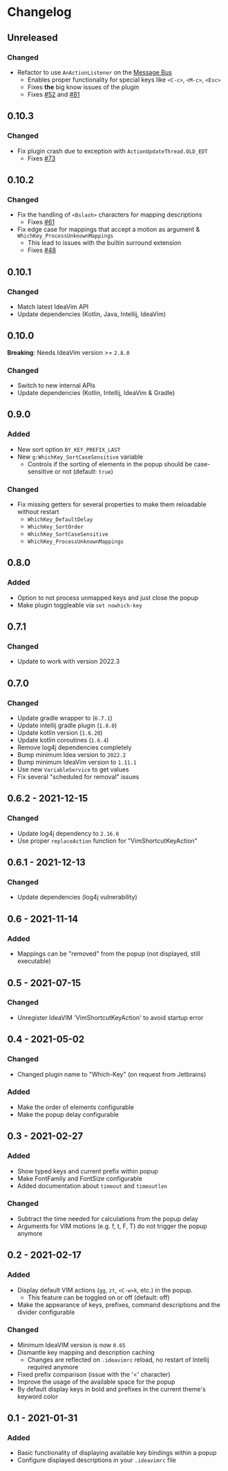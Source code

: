 # Changelog

## Unreleased

### Changed

- Refactor to use `AnActionListener` on the [Message Bus](https://plugins.jetbrains.com/docs/intellij/messaging-infrastructure.html#message-bus)
  - Enables proper functionality for special keys like `<C-c>`, `<M-c>`, `<Esc>`
  - Fixes **the** big know issues of the plugin
  - Fixes [#52](https://github.com/TheBlob42/idea-which-key/issues/52) and [#81](https://github.com/TheBlob42/idea-which-key/issues/81)

## 0.10.3

### Changed

- Fix plugin crash due to exception with `ActionUpdateThread.OLD_EDT`
  - Fixes [#73](https://github.com/TheBlob42/idea-which-key/issues/73)

## 0.10.2

### Changed

- Fix the handling of `<Bslash>` characters for mapping descriptions
  - Fixes [#61](https://github.com/TheBlob42/idea-which-key/issues/61)
- Fix edge case for mappings that accept a motion as argument & `WhichKey_ProcessUnknownMappings`
  - This lead to issues with the builtin surround extension
  - Fixes [#48](https://github.com/TheBlob42/idea-which-key/issues/48)

## 0.10.1

### Changed

- Match latest IdeaVim API
- Update dependencies (Kotlin, Java, Intellij, IdeaVim)

## 0.10.0

**Breaking**: Needs IdeaVim version >= `2.8.0`

### Changed

- Switch to new internal APIs
- Update dependencies (Kotlin, Intellij, IdeaVim & Gradle)

## 0.9.0

### Added

- New sort option `BY_KEY_PREFIX_LAST`
- New `g:WhichKey_SortCaseSensitive` variable
  - Controls if the sorting of elements in the popup should be case-sensitive or not (default: `true`)

### Changed

- Fix missing getters for several properties to make them reloadable without restart
  - `WhichKey_DefaultDelay`
  - `WhichKey_SortOrder`
  - `WhichKey_SortCaseSensitive`
  - `WhichKey_ProcessUnknownMappings`

## 0.8.0

### Added

- Option to not process unmapped keys and just close the popup
- Make plugin toggleable via `set nowhich-key`

## 0.7.1

### Changed

- Update to work with version 2022.3

## 0.7.0

### Changed

- Update gradle wrapper to (`6.7.1`)
- Update intellij gradle plugin (`1.8.0`)
- Update kotlin version (`1.6.20`)
- Update kotlin coroutines (`1.6.4`)
- Remove log4j dependencies completely
- Bump minimum Idea version to `2022.2`
- Bump minimum IdeaVim version to `1.11.1`
- Use new `VariableService` to get values
- Fix several "scheduled for removal" issues

## 0.6.2 - 2021-12-15

### Changed

- Update log4j dependency to `2.16.0`
- Use proper `replaceAction` function for "VimShortcutKeyAction"

## 0.6.1 - 2021-12-13

### Changed

- Update dependencies (log4j vulnerability)

## 0.6 - 2021-11-14

### Added

- Mappings can be "removed" from the popup (not displayed, still executable)

## 0.5 - 2021-07-15

### Changed

- Unregister IdeaVIM 'VimShortcutKeyAction' to avoid startup error

## 0.4 - 2021-05-02

### Changed

- Changed plugin name to "Which-Key" (on request from Jetbrains)

### Added

- Make the order of elements configurable
- Make the popup delay configurable

## 0.3 - 2021-02-27

### Added

- Show typed keys and current prefix within popup
- Make FontFamily and FontSize configurable
- Added documentation about `timeout` and `timeoutlen`

### Changed

- Subtract the time needed for calculations from the popup delay
- Arguments for VIM motions (e.g. f, t, F, T) do not trigger the popup anymore

## 0.2 - 2021-02-17

### Added

- Display default VIM actions (`gg`, `zt`, `<C-w>k`, etc.) in the popup.
  - This feature can be toggled on or off (default: off)
- Make the appearance of keys, prefixes, command descriptions and the divider configurable

### Changed

- Minimum IdeaVIM version is now `0.65`
- Dismantle key mapping and description caching
  - Changes are reflected on `.ideavimrc` reload, no restart of Intellij required anymore
- Fixed prefix comparison (issue with the '<' character)
- Improve the usage of the available space for the popup
- By default display keys in bold and prefixes in the current theme's keyword color

## 0.1 - 2021-01-31

### Added

- Basic functionality of displaying available key bindings within a popup
- Configure displayed descriptions in your `.ideavimrc` file
